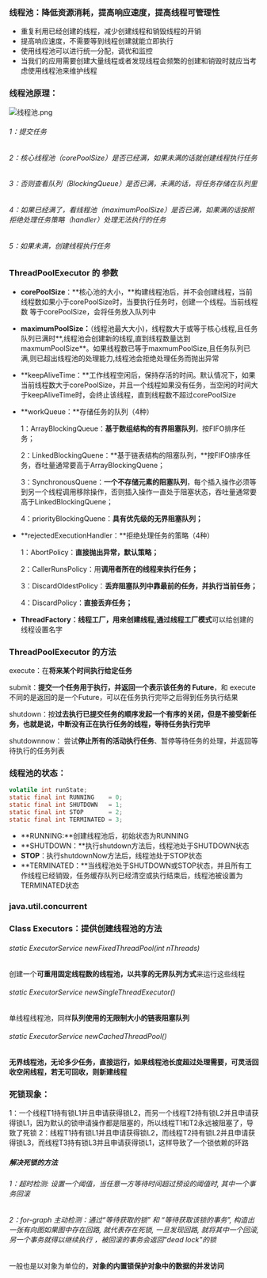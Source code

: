 ### 线程池：降低资源消耗，提高响应速度，提高线程可管理性

- 重复利用已经创建的线程，减少创建线程和销毁线程的开销
- 提高响应速度，不需要等到线程创建就能立即执行
- 使用线程池可以进行统一分配，调优和监控
- 当我们的应用需要创建大量线程或者发现线程会频繁的创建和销毁时就应当考虑使用线程池来维护线程

### 线程池原理：

![线程池.png](https://github.com/likang315/Java-and-Middleware/blob/master/5%EF%BC%9A%E5%A4%9A%E7%BA%BF%E7%A8%8B/%E5%A4%9A%E7%BA%BF%E7%A8%8B/%E7%BA%BF%E7%A8%8B%E6%B1%A0.png?raw=true)



###### 1：提交任务

###### 2：核心线程池（corePoolSize）是否已经满，如果未满的话就创建线程执行任务

###### 3：否则查看队列（BlockingQueue）是否已满，未满的话，将任务存储在队列里

###### 4：如果已经满了，看线程池（maximumPoolSize）是否已满，如果满的话按照拒绝处理任务策略（handler）处理无法执行的任务

###### 5：如果未满，创建线程执行任务



### ThreadPoolExecutor 的 参数

- **corePoolSize**：**核心池的大小，**构建线程池后，并不会创建线程，当前线程数如果小于corePoolSize时，当要执行任务时，创建一个线程。当前线程数 等于corePoolSize，会将任务放入队列中

- **maximumPoolSize：**（线程池最大大小)，线程数大于或等于核心线程,且任务队列已满时**,线程池会创建新的线程,直到线程数量达到maxmumPoolSize**。如果线程数已等于maxmumPoolSize,且任务队列已满,则已超出线程池的处理能力,线程池会拒绝处理任务而抛出异常

- **keepAliveTime：**工作线程空闲后，保持存活的时间。默认情况下，如果当前线程数大于corePoolSize，并且一个线程如果没有任务，当空闲的时间大于keepAliveTime时，会终止该线程，直到线程数不超过corePoolSize

- **workQueue：**存储任务的队列（4种）

  1：ArrayBlockingQueue：**基于数组结构的有界阻塞队列**，按FIFO排序任务；

  2：LinkedBlockingQuene：**基于链表结构的阻塞队列，**按FIFO排序任务，吞吐量通常要高于ArrayBlockingQuene；

  3：SynchronousQuene：**一个不存储元素的阻塞队列**，每个插入操作必须等到另一个线程调用移除操作，否则插入操作一直处于阻塞状态，吞吐量通常要高于LinkedBlockingQuene；

  4：priorityBlockingQuene：**具有优先级的无界阻塞队列；**

- **rejectedExecutionHandler：**拒绝处理任务的策略（4种）

  1：AbortPolicy：**直接抛出异常，默认策略；**

  2：CallerRunsPolicy：用**调用者所在的线程来执行任务；**

  3：DiscardOldestPolicy：**丢弃阻塞队列中靠最前的任务，并执行当前任务；**

  4：DiscardPolicy：**直接丢弃任务；**

- **ThreadFactory：**线程工厂，用来创建线程,通过**线程工厂模式**可以给创建的线程设置名字



### ThreadPoolExecutor 的方法

execute：在**将来某个时间执行给定任务**

submit：**提交一个任务用于执行，并返回一个表示该任务的 Future**，和 execute 不同的是返回的是一个Future，可以在任务执行完毕之后得到任务执行结果

shutdown：按**过去执行已提交任务的顺序发起一个有序的关闭，但是不接受新任务，也就是说，中断没有正在执行任务的线程，等待任务执行完毕**

shutdownnow： 尝试**停止所有的活动执行任务**、暂停等待任务的处理，并返回等待执行的任务列表

### 线程池的状态：

```java
volatile int runState;
static final int RUNNING    = 0;
static final int SHUTDOWN   = 1;
static final int STOP       = 2;
static final int TERMINATED = 3;
```

- **RUNNING:**创建线程池后，初始状态为RUNNING
- **SHUTDOWN：**执行shutdown方法后，线程池处于SHUTDOWN状态
- **STOP**：执行shutdownNow方法后，线程池处于STOP状态
- **TERMINATED：**当线程池处于SHUTDOWN或STOP状态，并且所有工作线程已经销毁，任务缓存队列已经清空或执行结束后，线程池被设置为TERMINATED状态



### java.util.concurrent

### Class Executors：提供创建线程池的方法

###### static ExecutorService newFixedThreadPool(int nThreads) 

创建一个**可重用固定线程数的线程池，以共享的无界队列方式**来运行这些线程 

###### static ExecutorService newSingleThreadExecutor() 

单线程线程池，同样**队列使用的无限制大小的链表阻塞队列**

###### static ExecutorService newCachedThreadPool()

**无界线程池，无论多少任务，直接运行，如果线程池长度超过处理需要，可灵活回收空闲线程，若无可回收，则新建线程**



### 死锁现象：

1：一个线程T1持有锁L1并且申请获得锁L2，而另一个线程T2持有锁L2并且申请获得锁L1，因为默认的锁申请操作都是阻塞的，所以线程T1和T2永远被阻塞了，导致了死锁
2：线程T1持有锁L1并且申请获得锁L2，而线程T2持有锁L2并且申请获得锁L3，而线程T3持有锁L3并且申请获得锁L1，这样导致了一个锁依赖的环路

##### 解决死锁的方法

###### 1：超时检测: 设置一个阈值，当任意一方等待时间超过预设的阈值时, 其中⼀个事务回滚

###### 2：for-graph 主动检测：通过“等待获取的锁” 和 “等待获取该锁的事务”, 构造出⼀张有向图如果图中存在回路, 就代表存在死锁, 一旦发现回路, 就将其中一个回滚, 另⼀个事务就得以继续执行 ，被回滚的事务会返回"dead lock"的锁

一般也是以对象为单位的，**对象的内置锁保护对象中的数据的并发访问**



